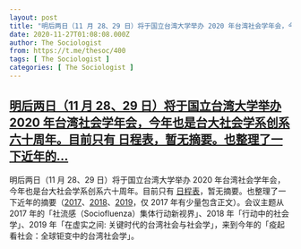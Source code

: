 ```yaml
---
layout: post
title: "明后两日（11 月 28、29 日）将于国立台湾大学举办 2020 年台湾社会学年会，今年也是台大社会学系创系六十周年。目前只有 日程表，暂无摘要。也整理了一下近年的"
date: 2020-11-27T01:08:08.000Z
author: The Sociologist
from: https://t.me/thesoc/400
tags: [ The Sociologist ]
categories: [ The Sociologist ]
---
```

<!--1606439288000-->
[明后两日（11 月 28、29 日）将于国立台湾大学举办 2020 年台湾社会学年会，今年也是台大社会学系创系六十周年。目前只有 日程表，暂无摘要。也整理了一下近年的...](https://t.me/thesoc/400)
------

<div>
<p>明后两日（11 月 28、29 日）将于国立台湾大学举办 2020 年台湾社会学年会，今年也是台大社会学系创系六十周年。目前只有 <a href="https://t.me/thesoclib/105" target="_blank" rel="noopener" onclick="return confirm('Open this link?\n\n'+this.href);">日程表</a>，暂无摘要。也整理了一下近年的摘要（<a href="https://t.me/thesoclib/103" target="_blank" rel="noopener" onclick="return confirm('Open this link?\n\n'+this.href);">2017</a>、<a href="https://t.me/thesoclib/103" target="_blank" rel="noopener" onclick="return confirm('Open this link?\n\n'+this.href);">2018</a>、<a href="https://t.me/thesoclib/105" target="_blank" rel="noopener" onclick="return confirm('Open this link?\n\n'+this.href);">2019</a>，仅 2017 年有少量包含正文）。会议主题从 2017 年的「社流感（Sociofluenza）集体行动新视界」、2018 年「行动中的社会学」、2019 年「在虚实之间: 关键时代的台湾社会与社会学」，来到今年的「疫起看社会：全球钜变中的台湾社会学」。</p>
</div>
